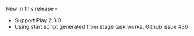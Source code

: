 New in this release -
+ Support Play 2.3.0
+ Using start script generated from stage task works. Github issue #36

